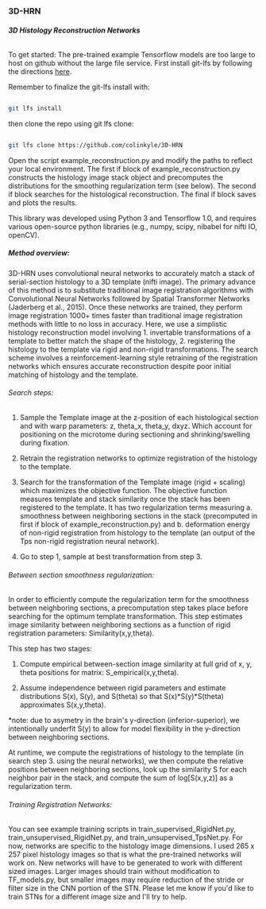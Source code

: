 ### 3D-HRN

##### 3D Histology Reconstruction Networks

######
To get started:
The pre-trained example Tensorflow models are too large to host on github without the large file service.  First install git-lfs by following the directions [here](https://git-lfs.github.com/).


Remember to finalize the git-lfs install with:


```bash

git lfs install
```


then clone the repo using git lfs clone:


```bash

git lfs clone https://github.com/colinkyle/3D-HRN

```



Open the script example_reconstruction.py and modify the paths to reflect your local environment.  The first if block of example_reconstruction.py constructs the histology image stack object and precomputes the distributions for the smoothing regularization term (see below).  The second if block searches for the histological reconstruction.  The final if block saves and plots the results.



This library was developed using Python 3 and Tensorflow 1.0, and requires various open-source python libraries (e.g., numpy, scipy, nibabel for nifti IO, openCV).




##### Method overview:


3D-HRN uses convolutional neural networks to accurately match a stack of serial-section histology to a 3D template (nifti image).  The primary advance of this method is to substitute traditional image registration algorithms with Convolutional Neural Networks followed by Spatial Transformer Networks (Jaderberg et al., 2015).  Once these networks are trained, they perform image registration 1000+ times faster than traditional image registration methods with little to no loss in accuracy.  Here, we use a simplistic histology reconstruction model involving 1. invertable transformations of a template to better match the shape of the histology, 2. registering the histology to the template via rigid and non-rigid transformations. The search scheme involves a reinforcement-learning style retraining of the registration networks which ensures accurate reconstruction despite poor initial matching of histology and the template.



###### Search steps:


1. Sample the Template image at the z-position of each histological section and with warp parameters: z, theta_x, theta_y, dxyz.  Which account for positioning on the microtome during sectioning and shrinking/swelling during fixation.

2. Retrain the registration networks to optimize registration of the histology to the template.

3. Search for the transformation of the Template image (rigid + scaling) which maximizes the objective function. The objective function measures template and stack similarity once the stack has been registered to the template.  It has two regularization terms measuring a. smoothness between neighboring sections in the stack (precomputed in first if block of example_reconstruction.py) and b. deformation energy of non-rigid registration from histology to the template (an output of the Tps non-rigid registration neural network).

4. Go to step 1, sample at best transformation from step 3.



###### Between section smoothness regularization:

In order to efficiently compute the regularization term for the smoothness between neighboring sections, a precomputation step takes place before searching for the optimum template transformation.  This step estimates image similarity between neighboring sections as a function of rigid registration parameters:  Similarity(x,y,theta).  

This step has two stages:

1. Compute empirical between-section image similarity at full grid of x, y, theta positions for matrix: S_empirical(x,y,theta).

2. Assume independence between rigid parameters and estimate distributions S(x), S(y), and S(theta) so that S(x)\*S(y)\*S(theta) approximates S(x,y,theta).

\*note: due to asymetry in the brain's y-direction (inferior-superior), we intentionally underfit S(y) to allow for model flexibility in the y-direction between neighboring sections.



At runtime, we compute the registrations of histology to the template (in search step 3. using the neural networks), we then compute the relative positions between neighboring sections, look up the similarity S for each neighbor pair in the stack, and compute the sum of log[S(x,y,z)] as a regularization term.

###### Training Registration Networks:

You can see example training scripts in train_supervised_RigidNet.py, train_unsupervised_RigidNet.py, and train_unsupervised_TpsNet.py.  For now, networks are specific to the histology image dimensions.  I used 265 x 257 pixel histology images so that is what the pre-trained networks will work on.  New networks will have to be generated to work with different sized images.  Larger images should train without modification to TF_models.py, but smaller images may require reduction of the stride or filter size in the CNN portion of the STN.  Please let me know if you'd like to train STNs for a different image size and I'll try to help.
